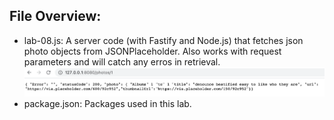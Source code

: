 ## File Overview:

- lab-08.js: A server code (with Fastify and Node.js) that fetches json photo objects from JSONPlaceholder. Also works with request parameters and will catch any erros in retrieval.
  <img src="./lab-08.png" alt="lab-08.png">
- package.json: Packages used in this lab.
